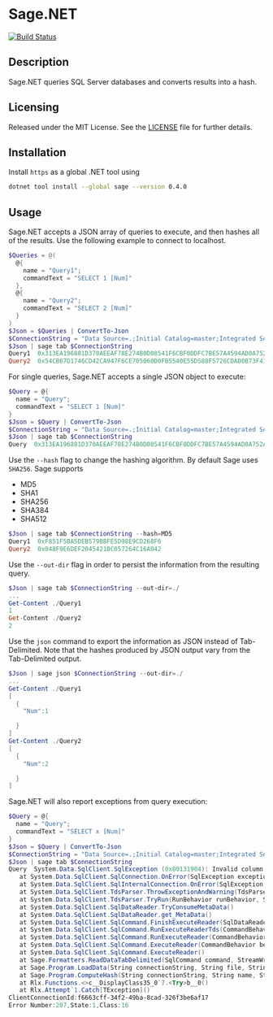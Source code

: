 # Sage.NET
[![Build Status](https://dev.azure.com/joncloud/joncloud-github/_apis/build/status/joncloud.sage-net?branchName=master)](https://dev.azure.com/joncloud/joncloud-github/_build/latest?definitionId=26&branchName=master)

## Description
Sage.NET queries SQL Server databases and converts results into a hash.

## Licensing
Released under the MIT License.  See the [LICENSE][] file for further details.

[license]: LICENSE.md

## Installation
Install `https` as a global .NET tool using
```bash
dotnet tool install --global sage --version 0.4.0
```

## Usage
Sage.NET accepts a JSON array of queries to execute, and then hashes all of the results. Use the following example to connect to localhost.
```powershell
$Queries = @(
  @{
    name = "Query1";
    commandText = "SELECT 1 [Num]"
  },
  @{
    name = "Query2";
    commandText = "SELECT 2 [Num]"
  }
)
$Json = $Queries | ConvertTo-Json
$ConnectionString = "Data Source=.;Initial Catalog=master;Integrated Security=true;"
$Json | sage tab $ConnectionString
Query1  0x313EA196881D370AEEAF78E274B0D08541F6CBF0DDFC7BE57A4594AD0A752A5C
Query2  0x54CB67D1746CD42CA947F6CE705060D0FB5540E55D588F5726CDAD0B73F41618
```

For single queries, Sage.NET accepts a single JSON object to execute:
```powershell
$Query = @{
  name = "Query";
  commandText = "SELECT 1 [Num]"
}
$Json = $Query | ConvertTo-Json
$ConnectionString = "Data Source=.;Initial Catalog=master;Integrated Security=true;"
$Json | sage tab $ConnectionString
Query  0x313EA196881D370AEEAF78E274B0D08541F6CBF0DDFC7BE57A4594AD0A752A5C
```

Use the `--hash` flag to change the hashing algorithm. By default Sage uses `SHA256`. Sage supports
 * MD5
 * SHA1
 * SHA256
 * SHA384
 * SHA512
```powershell
$Json | sage tab $ConnectionString --hash=MD5
Query1  0xF851F5BA5DEB579BBFE5D98E9CD268F6
Query2  0x048F9E6DEF2045421BC057264C16A042
```

Use the `--out-dir` flag in order to persist the information from the resulting query.
```powershell
$Json | sage tab $ConnectionString --out-dir=./
...
Get-Content ./Query1
1
Get-Content ./Query2
2
```

Use the `json` command to export the information as JSON instead of Tab-Delimited. Note that the hashes produced by JSON output vary from the Tab-Delimited output.
```powershell
$Json | sage json $ConnectionString --out-dir=./
...
Get-Content ./Query1
[
  {
    "Num":1

  }
]
Get-Content ./Query2
[
  {
    "Num":2

  }
]
```

Sage.NET will also report exceptions from query execution:
```powershell
$Query = @{
  name = "Query";
  commandText = "SELECT x [Num]"
}
$Json = $Query | ConvertTo-Json
$ConnectionString = "Data Source=.;Initial Catalog=master;Integrated Security=true;"
$Json | sage tab $ConnectionString
Query  System.Data.SqlClient.SqlException (0x80131904): Invalid column name 'x'.
   at System.Data.SqlClient.SqlConnection.OnError(SqlException exception, Boolean breakConnection, Action`1 wrapCloseInAction)
   at System.Data.SqlClient.SqlInternalConnection.OnError(SqlException exception, Boolean breakConnection, Action`1 wrapCloseInAction)
   at System.Data.SqlClient.TdsParser.ThrowExceptionAndWarning(TdsParserStateObject stateObj, Boolean callerHasConnectionLock, Boolean asyncClose)
   at System.Data.SqlClient.TdsParser.TryRun(RunBehavior runBehavior, SqlCommand cmdHandler, SqlDataReader dataStream, BulkCopySimpleResultSet bulkCopyHandler, TdsParserStateObject stateObj, Boolean& dataReady)
   at System.Data.SqlClient.SqlDataReader.TryConsumeMetaData()
   at System.Data.SqlClient.SqlDataReader.get_MetaData()
   at System.Data.SqlClient.SqlCommand.FinishExecuteReader(SqlDataReader ds, RunBehavior runBehavior, String resetOptionsString)
   at System.Data.SqlClient.SqlCommand.RunExecuteReaderTds(CommandBehavior cmdBehavior, RunBehavior runBehavior, Boolean returnStream, Boolean async, Int32 timeout, Task& task, Boolean asyncWrite, SqlDataReader ds)
   at System.Data.SqlClient.SqlCommand.RunExecuteReader(CommandBehavior cmdBehavior, RunBehavior runBehavior, Boolean returnStream, TaskCompletionSource`1 completion, Int32 timeout, Task& task, Boolean asyncWrite, String method)
   at System.Data.SqlClient.SqlCommand.ExecuteReader(CommandBehavior behavior)
   at System.Data.SqlClient.SqlCommand.ExecuteReader()
   at Sage.Formatters.ReadDataTabDelimited(SqlCommand command, StreamWriter writer) in ./src/Sage/Formatters.cs:line 16
   at Sage.Program.LoadData(String connectionString, String file, String commandText, Formatter fn) in ./src/Sage/Program.cs:line 210
   at Sage.Program.ComputeHash(String connectionString, String name, String commandText, OutDir outDir, Formatter fn, HashAlgorithm algorithm) in ./src/Sage/Program.cs:line 180
   at Rlx.Functions.<>c__DisplayClass35_0`7.<Try>b__0()
   at Rlx.Attempt`1.Catch[TException]()
ClientConnectionId:f6663cff-34f2-49ba-8cad-326f3be6af17
Error Number:207,State:1,Class:16
```

